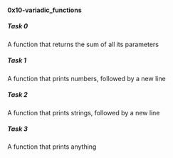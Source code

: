 <h4>0x10-variadic_functions</h4>

<h5>Task 0</h5>
A function that returns the sum of all its parameters   
<h5>Task 1</h5>
A function that prints numbers, followed by a new line    
<h5>Task 2</h5>
A function that prints strings, followed by a new line     
<h5>Task 3</h5>
A function that prints anything    
